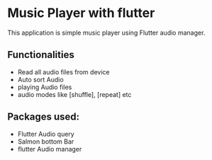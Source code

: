 # Music Player with flutter

This application is simple music player using Flutter audio manager.

## Functionalities
- Read all audio files from device
- Auto sort Audio
- playing Audio files
- audio modes like [shuffle], [repeat] etc

## Packages used:
- Flutter Audio query
- Salmon bottom Bar
- flutter Audio manager



